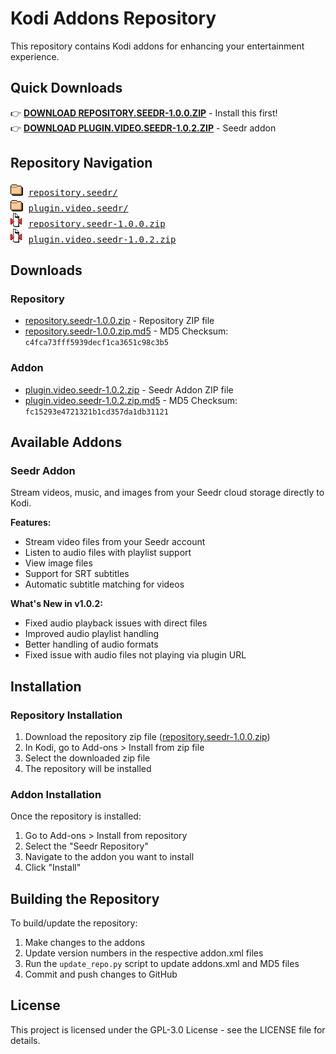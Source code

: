 # Kodi Addons Repository

This repository contains Kodi addons for enhancing your entertainment experience.

## Quick Downloads

👉 **[DOWNLOAD REPOSITORY.SEEDR-1.0.0.ZIP](repository.seedr/repository.seedr-1.0.0.zip)** - Install this first!  
👉 **[DOWNLOAD PLUGIN.VIDEO.SEEDR-1.0.2.ZIP](plugin.video.seedr/plugin.video.seedr-1.0.2.zip)** - Seedr addon

## Repository Navigation

<pre>
<img src="icons/folder.gif" alt="[DIR]"> <a href="repository.seedr/">repository.seedr/</a>
<img src="icons/folder.gif" alt="[DIR]"> <a href="plugin.video.seedr/">plugin.video.seedr/</a>
<img src="icons/compressed.gif" alt="[ZIP]"> <a href="repository.seedr/repository.seedr-1.0.0.zip">repository.seedr-1.0.0.zip</a>
<img src="icons/compressed.gif" alt="[ZIP]"> <a href="plugin.video.seedr/plugin.video.seedr-1.0.2.zip">plugin.video.seedr-1.0.2.zip</a>
</pre>

## Downloads

### Repository

- [repository.seedr-1.0.0.zip](repository.seedr/repository.seedr-1.0.0.zip) - Repository ZIP file
- [repository.seedr-1.0.0.zip.md5](repository.seedr/repository.seedr-1.0.0.zip.md5) - MD5 Checksum: `c4fca73fff5939decf1ca3651c98c3b5`

### Addon

- [plugin.video.seedr-1.0.2.zip](plugin.video.seedr/plugin.video.seedr-1.0.2.zip) - Seedr Addon ZIP file
- [plugin.video.seedr-1.0.2.zip.md5](plugin.video.seedr/plugin.video.seedr-1.0.2.zip.md5) - MD5 Checksum: `fc15293e4721321b1cd357da1db31121`

## Available Addons

### Seedr Addon

Stream videos, music, and images from your Seedr cloud storage directly to Kodi.

**Features:**

- Stream video files from your Seedr account
- Listen to audio files with playlist support
- View image files
- Support for SRT subtitles
- Automatic subtitle matching for videos

**What's New in v1.0.2:**

- Fixed audio playback issues with direct files
- Improved audio playlist handling
- Better handling of audio formats
- Fixed issue with audio files not playing via plugin URL

## Installation

### Repository Installation

1. Download the repository zip file ([repository.seedr-1.0.0.zip](repository.seedr/repository.seedr-1.0.0.zip))
2. In Kodi, go to Add-ons > Install from zip file
3. Select the downloaded zip file
4. The repository will be installed

### Addon Installation

Once the repository is installed:

1. Go to Add-ons > Install from repository
2. Select the "Seedr Repository"
3. Navigate to the addon you want to install
4. Click "Install"

## Building the Repository

To build/update the repository:

1. Make changes to the addons
2. Update version numbers in the respective addon.xml files
3. Run the `update_repo.py` script to update addons.xml and MD5 files
4. Commit and push changes to GitHub

## License

This project is licensed under the GPL-3.0 License - see the LICENSE file for details.

